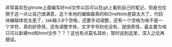 非常喜欢在gitnote上面编写好md文件以后可以在git上看到自己的笔记，但是也仅限于这一点让自己很满意，这个本地的编辑器真的和OneNote差距太大了，代码块编辑体验太差了，tab输入8个空格，还要手动调整，还有一个空格为啥不是一个字符，真的好奇怪，还有调整字体，文字字号的也没有，就很奇怪，最主要为啥只可以新建md和html文件？？？这也有点莫名其妙，暂时说到这里，深入之后再细谈。